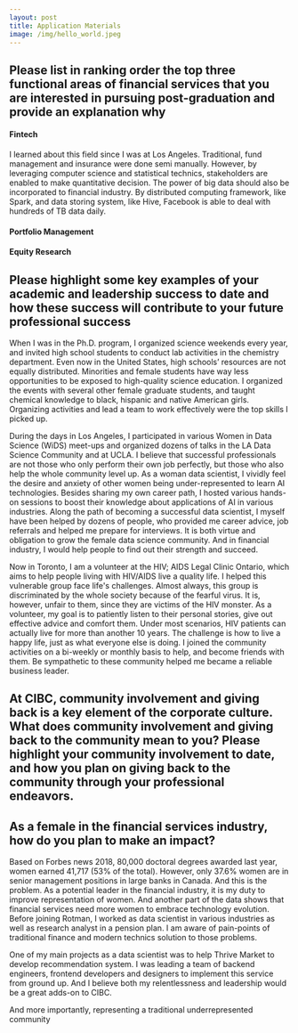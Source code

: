 ```yaml
---
layout: post
title: Application Materials
image: /img/hello_world.jpeg
---
```


## Please list in ranking order the top three functional areas of financial services that you are interested in pursuing post-graduation and provide an explanation why

#### Fintech
I learned about this field since I was at Los Angeles. Traditional, fund management and insurance were done semi manually. However, by leveraging computer science and statistical technics, stakeholders are enabled to make quantitative decision. The power of big data should also be incorporated to financial industry. By distributed computing framework, like Spark, and data storing system, like Hive, Facebook is able to deal with hundreds of TB data daily.  


#### Portfolio Management


#### Equity Research


## Please highlight some key examples of your academic and leadership success to date and how these success will contribute to your future professional success

When I was in the Ph.D. program, I organized science weekends every year, and invited high school students to conduct lab activities in the chemistry department. Even now in the United States, high schools’ resources are not equally distributed. Minorities and female students have way less opportunities to be exposed to high-quality science education. I organized the events with several other female graduate students, and taught chemical knowledge to black, hispanic and native American girls. Organizing activities and lead a team to work effectively were the top skills I picked up.  

During the days in Los Angeles, I participated in various Women in Data Science (WiDS) meet-ups and organized dozens of talks in the LA Data Science Community and at UCLA. I believe that successful professionals are not those who only perform their own job perfectly, but those who also help the whole community level up. As a woman data scientist, I vividly feel the desire and anxiety of other women being under-represented to learn AI technologies. Besides sharing my own career path, I hosted various hands-on
sessions to boost their knowledge about applications of AI in various industries. Along the path of becoming a successful data scientist, I myself have been helped by dozens of people, who provided me career advice, job referrals and helped me prepare for interviews. It is both virtue and obligation to grow the female data science community. And in financial industry, I would help people to find out their strength and succeed.

Now in Toronto, I am a volunteer at the HIV; AIDS Legal Clinic Ontario, which aims to help people living with HIV/AIDS live a quality life. I helped this vulnerable group face life's challenges. Almost always, this group is discriminated by the whole society because of the fearful virus. It is, however, unfair to them, since they are victims of the HIV monster. As a volunteer, my goal is to patiently listen to their personal stories, give out effective advice and comfort them. Under most scenarios, HIV patients can actually live for more than another 10 years. The challenge is how to live a happy life, just as what everyone else is doing. I joined the community activities on a bi-weekly or monthly basis to help, and become friends with them. Be sympathetic to these community helped me became a reliable business leader.  



## At CIBC, community involvement and giving back is a key element of the corporate culture. What does community involvement and giving back to the community mean to you? Please highlight your community involvement to date, and how you plan on giving back to the community through your professional endeavors.



## As a female in the financial services industry, how do you plan to make an impact?

Based on Forbes news 2018, 80,000 doctoral degrees awarded last year, women earned 41,717 (53% of the total). However, only 37.6% women are in senior management positions in large banks in Canada. And this is the problem. As a potential leader in the financial industry, it is my duty to improve representation of women. And another part of the data shows that financial services need more women to embrace technology evolution. Before joining Rotman, I worked as data scientist in various industries as well as research analyst in a pension plan. I am aware of pain-points of traditional finance and modern technics solution to those problems.

One of my main projects as a data scientist was to help Thrive Market to develop recommendation system. I was leading a team of backend engineers, frontend developers and designers to implement this service from ground up. And I believe both my relentlessness and leadership would be a great adds-on to CIBC.

And more importantly, representing a traditional underrepresented community
